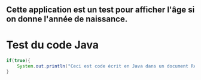﻿## Cette application est un test pour afficher l'âge si on donne l'année de naissance.

# Test du code Java
```Java
if(true){
    System.out.println("Ceci est code écrit en Java dans un document ReadMe.md");
}
```



